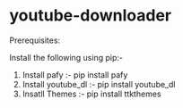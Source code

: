 # youtube-downloader

Prerequisites:

Install the following using pip:-
1. Install pafy :- pip install pafy
2. Install youtube_dl :- pip install youtube_dl
3. Insatll Themes :- pip install ttkthemes
